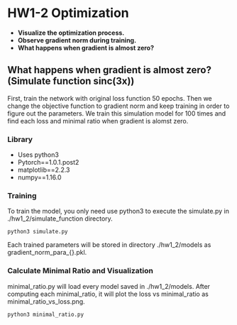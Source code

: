 # HW1-2 Optimization

* **Visualize the optimization process.**
* **Observe gradient norm during training.**
* **What happens when gradient is almost zero?**

## What happens when gradient is almost zero? (Simulate function sinc(3x))

First, train the network with original loss function 50 epochs. Then we change the objective function to gradient norm and keep training in order to figure out the parameters. We train this simulation model for 100 times and find each loss and minimal ratio when gradient is alomst zero.

### Library

* Uses python3
* Pytorch==1.0.1.post2
* matplotlib==2.2.3
* numpy==1.16.0

### Training

To train the model, you only need use python3 to execute the simulate.py in ./hw1_2/simulate_function directory.

```
python3 simulate.py
```

Each trained parameters will be stored in directory ./hw1_2/models as gradient_norm_para_{}.pkl.

### Calculate Minimal Ratio and Visualization

minimal_ratio.py will load every model saved in ./hw1_2/models. After computing each minimal_ratio, it will plot the loss vs minimal_ratio as minimal_ratio_vs_loss.png.

```
python3 minimal_ratio.py
```


